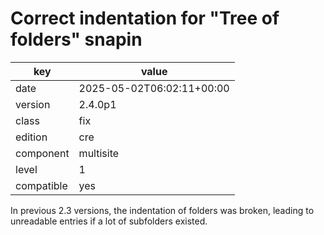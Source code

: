[//]: # (werk v2)
# Correct indentation for "Tree of folders" snapin

key        | value
---------- | ---
date       | 2025-05-02T06:02:11+00:00
version    | 2.4.0p1
class      | fix
edition    | cre
component  | multisite
level      | 1
compatible | yes

In previous 2.3 versions, the indentation of folders was broken, leading to
unreadable entries if a lot of subfolders existed.
